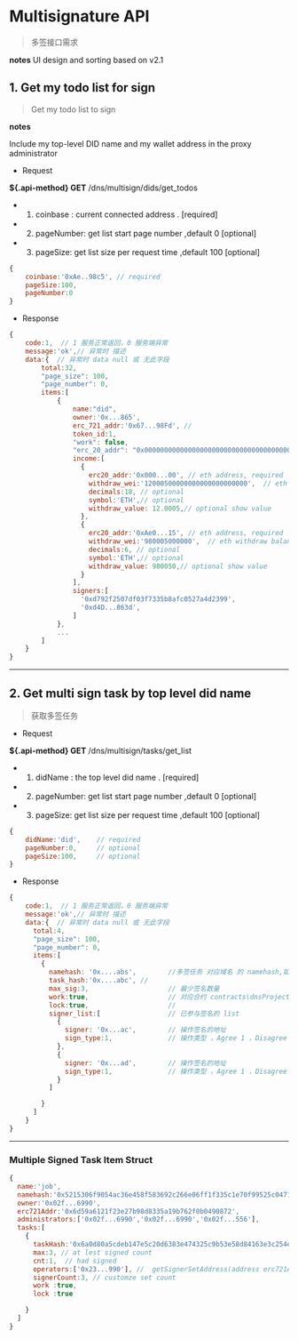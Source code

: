 # Multisignature API <!-- {docsify-ignore} -->

> 多签接口需求

**notes** UI design and sorting based on v2.1

## 1. Get my todo list for sign

> Get my todo list to sign 

**notes**

  Include my top-level DID name and my wallet address in the proxy administrator


- Request

**${.api-method} GET** /dns/multisign/dids/get_todos

<!-- tabs:start -->

<!-- tab:API document -->
- 1. coinbase : current connected address . [required]
- 2. pageNumber: get list start page number ,default 0 [optional]
- 3. pageSize: get list size per request time ,default 100  [optional]

<!-- tab: JSON -->

```js
{
    coinbase:'0xAe..98c5', // required
    pageSize:100,
    pageNumber:0
}
```
<!-- tabs:end -->

- Response

```js
{
    code:1,  // 1 服务正常返回，0 服务端异常
    message:'ok',// 异常时 描述
    data:{  // 异常时 data null 或 无此字段
        total:32,
        "page_size": 100,
        "page_number": 0,
        items:[
            {
                name:"did",
                owner:'0x...865',
                erc_721_addr:'0x67...98Fd', //
                token_id:1,
                "work": false,
                "erc_20_addr": "0x0000000000000000000000000000000000000000",
                income:[
                  {
                    erc20_addr:'0x000...00', // eth address, required
                    withdraw_wei:'12000500000000000000000000',  // eth withdraw balance, wei  required
                    decimals:18, // optional
                    symbol:'ETH',// optional
                    withdraw_value: 12.0005,// optional show value 
                  },
                  {
                    erc20_addr:'0xAe0...15', // eth address, required
                    withdraw_wei:'980005000000',  // eth withdraw balance, wei  required
                    decimals:6, // optional
                    symbol:'ETH',// optional
                    withdraw_value: 980050,// optional show value 
                  }
                ],
                signers:[
                  '0xd792f2507df03f7335b8afc0527a4d2399',
                  '0xd4D...863d',
                ]
            },
            ...
        ]
    }
}
```

----

## 2. Get multi sign task by top level did name

> 获取多签任务

- Request

**${.api-method} GET** /dns/multisign/tasks/get_list

<!-- tabs:start -->

<!-- tab:API document -->
- 1. didName : the top level did name . [required]
- 2. pageNumber: get list start page number ,default 0 [optional]
- 3. pageSize: get list size per request time ,default 100  [optional]
 
<!-- tab: JSON -->

```js
{
    didName:'did',    // required
    pageNumber:0,     // optional
    pageSize:100,     // optional
}
```
<!-- tabs:end -->

- Response

```js
{
    code:1,  // 1 服务正常返回，0 服务端异常
    message:'ok',// 异常时 描述
    data:{  // 异常时 data null 或 无此字段
      total:4,
      "page_size": 100,
      "page_number": 0,
      items:[
        {
          namehash: '0x....abs',        //多签任务 对应域名 的 namehash,如 `did` hash   
          task_hash:'0x....abc', //
          max_sig:3,                    // 最少签名数量
          work:true,                    // 对应合约 contracts\dnsProject\multisig\LibMultiSig.sol work 
          lock:true,                    // 
          signer_list:[                 // 已参与签名的 list 
            {
              signer: '0x...ac',        // 操作签名的地址
              sign_type:1,              // 操作类型 ，Agree 1 ，Disagree： 0
            },
            {
              signer: '0x...ad',        // 操作签名的地址
              sign_type:1,              // 操作类型 ，Agree 1 ，Disagree： 0
            }
          ]                

        }
      ]
    }
}
```

----



###  Multiple Signed Task Item Struct

```js
{
  name:'job',
  namehash:'0x5215306f9054ac36e458f583692c266e06ff1f335c1e70f99525c0471a2fa9bc',
  owner:'0x02f...6990',
  erc721Addr:'0x6d59a6121f23e27b98d8335a19b762f0b0490872',
  administrators:['0x02f...6990','0x02f...6990','0x02f...556'],
  tasks:[
    {
      taskHash:'0x6a0d80a5cdeb147e5c20d6383e474325c9b53e58d84163e3c254e9e9b6c49eb6',
      max:3, // at lest signed count 
      cnt:1,  // had signed
      operators:['0x23...990'], //  getSignerSetAddress(address erc721Addr)
      signerCount:3, // customze set count  
      work :true,
      lock :true

    }
  ]
}

```



